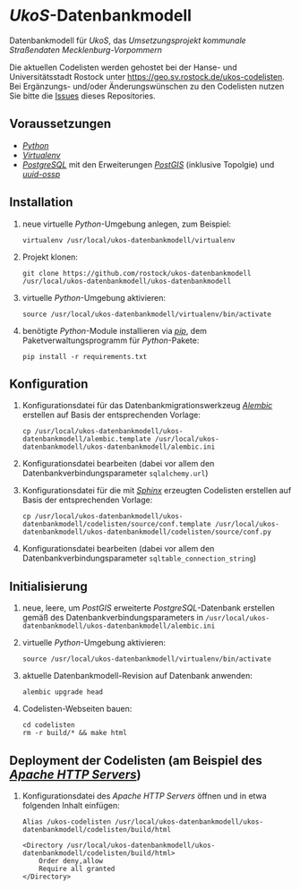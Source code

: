 # *UkoS*-Datenbankmodell

Datenbankmodell für *UkoS*, das *Umsetzungsprojekt kommunale Straßendaten Mecklenburg-Vorpommern*

Die aktuellen Codelisten werden gehostet bei der Hanse- und Universitätsstadt Rostock unter https://geo.sv.rostock.de/ukos-codelisten. Bei Ergänzungs- und/oder Änderungswünschen zu den Codelisten nutzen Sie bitte die [Issues](https://github.com/rostock/ukos-datenbankmodell/issues) dieses Repositories.

## Voraussetzungen

*   [*Python*](https://www.python.org)
*   [*Virtualenv*](https://virtualenv.pypa.io)
*   [*PostgreSQL*](https://www.postgresql.org) mit den Erweiterungen [*PostGIS*](http://postgis.net) (inklusive Topolgie) und [*uuid-ossp*](https://www.postgresql.org/docs/current/static/uuid-ossp.html)

## Installation

1.  neue virtuelle *Python*-Umgebung anlegen, zum Beispiel:

        virtualenv /usr/local/ukos-datenbankmodell/virtualenv

1.  Projekt klonen:

        git clone https://github.com/rostock/ukos-datenbankmodell /usr/local/ukos-datenbankmodell/ukos-datenbankmodell

1.  virtuelle *Python*-Umgebung aktivieren:

        source /usr/local/ukos-datenbankmodell/virtualenv/bin/activate

1.  benötigte *Python*-Module installieren via [*pip*](https://pip.pypa.io), dem Paketverwaltungsprogramm für *Python*-Pakete:

        pip install -r requirements.txt

## Konfiguration

1.  Konfigurationsdatei für das Datenbankmigrationswerkzeug [*Alembic*](http://alembic.zzzcomputing.com) erstellen auf Basis der entsprechenden Vorlage:

        cp /usr/local/ukos-datenbankmodell/ukos-datenbankmodell/alembic.template /usr/local/ukos-datenbankmodell/ukos-datenbankmodell/alembic.ini

1.  Konfigurationsdatei bearbeiten (dabei vor allem den Datenbankverbindungsparameter `sqlalchemy.url`)
1.  Konfigurationsdatei für die mit [*Sphinx*](http://www.sphinx-doc.org) erzeugten Codelisten erstellen auf Basis der entsprechenden Vorlage:

        cp /usr/local/ukos-datenbankmodell/ukos-datenbankmodell/codelisten/source/conf.template /usr/local/ukos-datenbankmodell/ukos-datenbankmodell/codelisten/source/conf.py

1.  Konfigurationsdatei bearbeiten (dabei vor allem den Datenbankverbindungsparameter `sqltable_connection_string`)

## Initialisierung

1.  neue, leere, um *PostGIS* erweiterte *PostgreSQL*-Datenbank erstellen gemäß des Datenbankverbindungsparameters in `/usr/local/ukos-datenbankmodell/ukos-datenbankmodell/alembic.ini`
1.  virtuelle *Python*-Umgebung aktivieren:

        source /usr/local/ukos-datenbankmodell/virtualenv/bin/activate

1.  aktuelle Datenbankmodell-Revision auf Datenbank anwenden:

        alembic upgrade head

1.  Codelisten-Webseiten bauen:

        cd codelisten
        rm -r build/* && make html

## Deployment der Codelisten (am Beispiel des [*Apache HTTP Servers*](https://httpd.apache.org))

1.  Konfigurationsdatei des *Apache HTTP Servers* öffnen und in etwa folgenden Inhalt einfügen:
    
        Alias /ukos-codelisten /usr/local/ukos-datenbankmodell/ukos-datenbankmodell/codelisten/build/html

        <Directory /usr/local/ukos-datenbankmodell/ukos-datenbankmodell/codelisten/build/html>
            Order deny,allow
            Require all granted
        </Directory>
